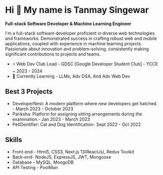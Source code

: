 Hi 👋 My name is Tanmay Singewar
=======================================================================================================================================

**Full-stack Software Developer & Machine Learning Engineer**

I'm a full-stack software developer proficient in diverse web technologies and frameworks. Demonstrated success in crafting robust web and mobile applications, coupled with experience in machine learning projects. Passionate about innovation and problem-solving, consistently making significant contributions to projects and teams.

* ⚡  Web Dev Club Lead - GDSC \[Google Developer Student Club\] - YCCE ~ 2023 - 2024
* 🚀  Currently Learning - LLMs, Adv DSA, And Adv Web Dev

## Best 3 Projects
  - DeveloperNest: A modern platform where new developers get hatched. - March 2023 - October 2023 
  - Pariksha: Platform for assigning sitting arrangements during the examination.- Jan 2023 - March 2023
  - PetIDentifier: Cat and Dog Identification- Sept 2022 - Oct 2022

## Skills
- Front-end - Html5, CSS3, Next.js 13(ReactJs), Redux Toolkit
- Back-end- NodeJS, ExpressJS, JWT, Mongoose
- Database - MySQL, MongoDB
- API Testing - PostMan 
